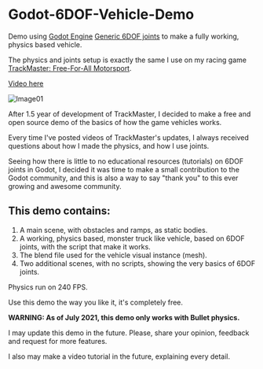 # Godot-6DOF-Vehicle-Demo
Demo using [Godot Engine](https://godotengine.org/) [Generic 6DOF joints](https://docs.godotengine.org/en/stable/classes/class_generic6dofjoint.html) to make a fully working, physics based vehicle.

The physics and joints setup is exactly the same I use on my racing game [TrackMaster: Free-For-All Motorsport](https://store.steampowered.com/app/1536740/TrackMaster_FreeForAll_Motorsport/).

[Video here](https://www.youtube.com/watch?v=ZigUEiS5n2w)

![Image01](https://user-images.githubusercontent.com/22160489/126226334-b6faa219-2bda-4ddc-a1d0-f487e53b51aa.JPG)

After 1.5 year of development of TrackMaster, I decided to make a free and open source demo of the basics of how the game vehicles works. 

Every time I've posted videos of TrackMaster's updates, I always received questions about how I made the physics, and how I use joints. 

Seeing how there is little to no educational resources (tutorials) on 6DOF joints in Godot, I decided it was time to make a small contribution to the Godot community, and this is also a way to say "thank you" to this ever growing and awesome community.

## This demo contains:

1. A main scene, with obstacles and ramps, as static bodies.
2. A working, physics based, monster truck like vehicle, based on 6DOF joints, with the script that make it works.
3. The blend file used for the vehicle visual instance (mesh).
4. Two additional scenes, with no scripts, showing the very basics of 6DOF joints.

Physics run on 240 FPS.

Use this demo the way you like it, it's completely free.

**WARNING: As of July 2021, this demo only works with Bullet physics.**

I may update this demo in the future. Please, share your opinion, feedback and request for more features.

I also may make a video tutorial in the future, explaining every detail.
